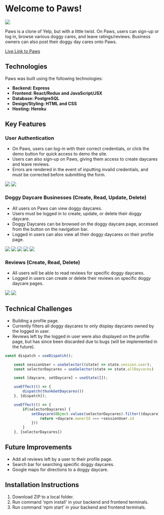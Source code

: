<h1>Welcome to Paws!</h1>

<img src="https://i.postimg.cc/wjTP5Nff/Screen-Shot-2022-07-04-at-6-45-21-PM.png"></img>

Paws is a clone of Yelp, but with a little twist. On Paws, users can sign-up or log in, browse various doggy cares, and leave ratings/reviews. Business owners can also post their doggy day cares onto Paws.

[Live Link to Paws](https://pawws.herokuapp.com/)

## Technologies

Paws was built using the following technologies:
* **Backend: Express**
* **Frontend: React/Redux and JavaScript/JSX**
* **Database: PostgreSQL**
* **Design/Styling: HTML and CSS**
* **Hosting: Heroku**

## Key Features

### User Authentication

* On Paws, users can log-in with their correct credentials, or click the demo button for quick access to demo the site.
* Users can also sign-up on Paws, giving them access to create daycares and leave reviews.
* Errors are rendered in the event of inputting invalid credentials, and must be corrected before submitting the form.

<img src="https://i.postimg.cc/C1zJdHKD/Screen-Shot-2022-07-04-at-7-11-56-PM.png"></img>
<img src="https://i.postimg.cc/x1fvcyxC/Screen-Shot-2022-07-04-at-7-12-12-PM.png"></img>

### Doggy Daycare Businesses (Create, Read, Update, Delete)

* All users on Paws can view doggy daycares.
* Users must be logged in to create, update, or delete their doggy daycare.
* Doggy Daycares can be browsed on the doggy daycare page, accessed from the button on the navigation bar.
* Logged in users can also view all their doggy daycares on their profile page.

<img src="https://i.postimg.cc/Gprmcqq7/Screen-Shot-2022-07-04-at-7-38-24-PM.png"></img>
<img src="https://i.postimg.cc/hjZD1gg6/Screen-Shot-2022-07-04-at-7-38-39-PM.png"></img>
<img src="https://i.postimg.cc/7YHvYjkT/Screen-Shot-2022-07-04-at-7-44-14-PM.png"></img>
<img src="https://i.postimg.cc/L8G0fbrD/Screen-Shot-2022-07-04-at-7-44-41-PM.png"></img>
<img src="https://i.postimg.cc/T2Q7Qwzp/Screen-Shot-2022-07-04-at-7-44-57-PM.png"></img>


### Reviews (Create, Read, Delete)

* All users will be able to read reviews for specific doggy daycares.
* Logged in users can create or delete their reviews on specific doggy daycare pages.

<img src="https://i.postimg.cc/SKpfmFBB/Screen-Shot-2022-07-04-at-7-49-38-PM.png"></img>
<img src="https://i.postimg.cc/7Z1TMCRR/Screen-Shot-2022-07-04-at-7-51-56-PM.png"></img>

## Technical Challenges

* Building a profile page.
* Currently filters all doggy daycares to only display daycares owned by the logged in user.
* Reviews left by the logged in user were also displayed on the profile page, but has since been discarded due to bugs (will be implemented in the future). 

```JavaScript
const dispatch = useDispatch();

    const sessionUser = useSelector((state) => state.session.user);
    const selectorDaycares = useSelector(state => state.allDaycares)

    const [daycare, setDaycare] = useState([]);

    useEffect(() => {
        dispatch(thunkGetDaycares())
    }, [dispatch]);

    useEffect(() => {
        if(selectorDaycares) {
            setDaycare(Object.values(selectorDaycares).filter((daycare) => {
                return +daycare.ownerId === +sessionUser.id
            }))
        }
    }, [selectorDaycares])
```
## Future Improvements

* Add all reviews left by a user to their profile page.
* Search bar for searching specific doggy daycares.
* Google maps for directions to a doggy daycare.

## Installation Instructions

1. Download ZIP to a local folder.
3. Run command 'npm install' in your backend and frontend terminals.
4. Run command 'npm start' in your backend and frontend terminals.
